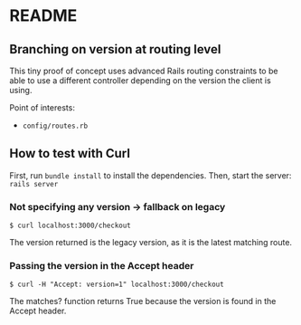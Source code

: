 # README

## Branching on version at routing level

This tiny proof of concept uses advanced Rails routing constraints to be able to 
use a different controller depending on the version the client is using.

Point of interests:

* `config/routes.rb`

## How to test with Curl

First, run `bundle install` to install the dependencies.
Then, start the server: `rails server`

### Not specifying any version -> fallback on legacy

` $ curl localhost:3000/checkout `

The version returned is the legacy version, as it is the latest matching route.

### Passing the version in the Accept header

` $ curl -H "Accept: version=1" localhost:3000/checkout `

The matches? function returns True because the version is found in the Accept header.

